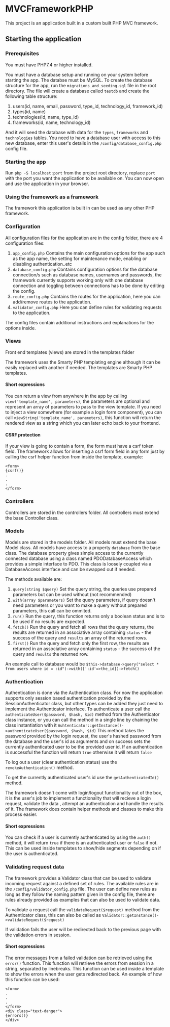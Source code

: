 # MVCFrameworkPHP
This project is an application built in a custom built PHP MVC framework.

## Starting the application 

### Prerequisites

You must have PHP7.4 or higher installed.

You must have a database setup and running on your system before starting the app. The databse must be MySQL.
To create the database structure for the app, run the ```migrations_and_seeding.sql``` file in the root directory.
The file will create a database called ```testdb``` and create the following table structure:

1. users(id, name, email, password, type_id, technology_id, framework_id)
2. types(id, name)
3. technologies(id, name, type_id)
4. frameworks(id, name, technology_id)

And it will seed the database with data for the ```types```, ```frameworks``` and ```technologies``` tables.
You need to have a database user with access to this new database, enter this user's details in the ```/config/database_config.php``` config file.

### Starting the app

Run ```php -S localhost:port``` from the project root directory, replace ```port``` with the port you want the application to be available on.
You can now open and use the application in your browser.


### Using the framework as a framework

The framework this application is built in can be used as any other PHP framework.

### Configuration

All configuration files for the application are in the config folder, there are 4 configuration files:

1. ```app_config.php``` Contains the main configuration options for the app such as the app name, the setting for maintenance mode, enabling or disabling authentication..etc
2. ```database_config.php``` Contains configuration options for the database connection/s such as database names, usernames and passwords, the framework currently supports working only with one database connection and toggling between connections has to be done by editing the config.
3. ```route_config.php``` Contains the routes for the application, here you can add/remove routes to the application.
4. ```validator_config.php``` Here you can define rules for validating requests to the application.

The config files contain additional instructions and explanations for the options inside.

### Views

Front end templates (views) are stored in the templates folder

The framework uses the Smarty PHP templating engine although it can be easily replaced with another if needed.
The templates are Smarty PHP templates.

#### Short expressions

You can return a view from anywhere in the app by calling ```view('template_name', parameters)```, the parameters are optional and represent an array of parameters to pass to the view template.
If you need to inject a view somewhere (for example a login form component), you can call ```viewString('template_name', parameters)```, this function will return the rendered view as a string which you can later echo back to your frontend.

#### CSRF protection

If your view is going to contain a form, the form must have a csrf token field. The framework allows for inserting a csrf form field in any form just by calling the csrf helper function from inside the template, example: 
```
<form>
{csrf()}
.
.
.
</form>
```
### Controllers

Controllers are stored in the controllers folder.
All controllers must extend the base Controller class.

### Models

Models are stored in the models folder.
All models must extend the base Model class.
All models have access to a property  ```database``` from the base class.
The database property gives simple access to the currently connected database using a class named PDODatabaseAccess which provides a simple interface to PDO. This class is loosely coupled via a DatabaseAccess interface and can be swapped out if needed.

The methods available are:
1. ```query(string $query)``` Set the query string, the queries use prepared parameters but can be used without (not recommended)
2. ```with(array $parameters)``` Set the query parameters, if query doesn't need parameters or you want to make a query without prepared parameters, this call can be ommited.
3. ```run()``` Run the query, this function returns only a boolean status and is to be used if no results are expected.
4. ```fetch()``` Run the query and fetch all rows that the query returns, the results are returned in an associative array containing ```status``` - the success of the query and ```results``` an array of the returned rows.
5. ```first()``` Run the query and fetch only the first row, the results are returned in an associative array containing ```status``` - the success of the query and ```results``` the returned row.

An example call to database would be ```$this->database->query("select * from users where id = :id")->with([':id'=>the_id])->fetch()```

### Authentication 

Authentication is done via the Authentication class. For now the application supports only session based authentication provided by the SessionAuthenticator class, but other types can be added they just need to implement the Authenticator interface.
To authenticate a user call the ```authenticateUser($password, $hash, $id)``` method from the Authenticator class instance, or you can call the method in a single line by chaining the class instantiation with it ```Auhtenticator::getInstance()->authenticateUser($password, $hash, $id)``` 
This method takes the password provided by the login request, the user's hashed password from the database and the user's id as arguments and on success sets the currently authenticated user to be the provided user id. If an authentication is successful the function will return ```true``` otherwise it will return ```false```

To log out a user (clear authentication status) use the ```revokeAuthentication()``` method.

To get the currently authenticated user's id use the ```getAuthenticatedId()``` method.

The framework doesn't come with login/logout functionality out of the box, it is the user's job to implement a functionality that will recieve a login request, validate the data , attempt an authentication and handle the results of it.
The framework does contain helper methods and classes to make this process easier.

#### Short expressions

You can check if a user is currently authenticated by using the ```auth()``` method, it will return  ```true``` if there is an authenticated user or ```false``` if not. This can be used inside templates to show/hide segments depending on if the user is authenticated.


### Validating request data

The framework provides a Validator class that can be used to validate incoming request against a defined set of rules. The available rules are in the ```/config/validator_config.php``` file.
The user can define new rules as long as they follow the naming pattern given in the config file, there are rules already provided as examples that can also be used to validate data.

To validate a request call the ```validateRequest($request)``` method from the Authenticator class, this can also be called as ```Validator::getInstance()->validateRequest($request)``` 

If validation fails the user will be redirected back to the previous page with the validation errors in session.

#### Short expressions

The error messages from a failed validation can be retrieved using the ```error()``` function. This function will retrieve the errors from session in a string, separated by linebreaks. This function can be used inside a template to show the errors when the user gets redirected back.
An example of how this function can be used:
```
<form>
.
.
.
</form>
<div class="text-danger">
{errors()}
</div>
```



